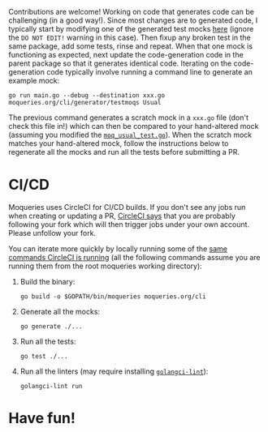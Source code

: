 Contributions are welcome! Working on code that generates code can be challenging (in a good way!). Since most changes are to generated code, I typically start by modifying one of the generated test mocks [here](generator/testmoqs) (ignore the `DO NOT EDIT!` warning in this case). Then fixup any broken test in the same package, add some tests, rinse and repeat. When that one mock is functioning as expected, next update the code-generation code in the parent package so that it generates identical code. Iterating on the code-generation code typically involve running a command line to generate an example mock:
```shell
go run main.go --debug --destination xxx.go moqueries.org/cli/generator/testmoqs Usual
```

The previous command generates a scratch mock in a `xxx.go` file (don't check this file in!) which can then be compared to your hand-altered mock (assuming you modified the [`moq_usual_test.go`](generator/testmoqs/moq_usual_test.go)). When the scratch mock matches your hand-altered mock, follow the instructions below to regenerate all the mocks and run all the tests before submitting a PR.

# CI/CD
Moqueries uses CircleCI for CI/CD builds. If you don't see any jobs run when creating or updating a PR, [CircleCI says](https://circleci.com/docs/2.0/oss/#build-pull-requests-from-forked-repositories) that you are probably following your fork which will then trigger jobs under your own account. Please unfollow your fork.

You can iterate more quickly by locally running some of the [same commands CircleCI is running](.circleci/config.yml) (all the following commands assume you are running them from the root moqueries working directory):
1. Build the binary:
    ```shell
    go build -o $GOPATH/bin/moqueries moqueries.org/cli
    ```
2. Generate all the mocks:
    ```shell
    go generate ./...
    ```
3. Run all the tests:
    ```shell
    go test ./...
    ```
4. Run all the linters (may require installing [`golangci-lint`](https://golangci-lint.run/usage/install/#local-installation)):
    ```shell
    golangci-lint run
    ```

# Have fun!
